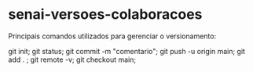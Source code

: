 # senai-versoes-colaboracoes
Principais comandos utilizados para gerenciar o versionamento:

git init;
git status;
git commit -m "comentario";
git push -u origin main;
git add . ;
git remote -v;
git checkout main;

